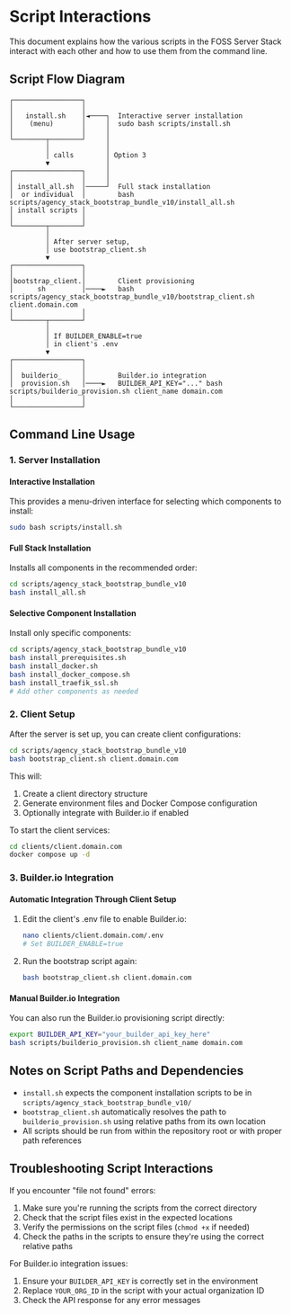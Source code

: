# Script Interactions

This document explains how the various scripts in the FOSS Server Stack interact with each other and how to use them from the command line.

## Script Flow Diagram

```
┌─────────────────┐      
│                 │      
│   install.sh    │◄────┐  Interactive server installation
│    (menu)       │     │  sudo bash scripts/install.sh
│                 │     │
└────────┬────────┘     │
         │              │
         │ calls        │ Option 3
         ▼              │
┌─────────────────┐     │
│                 │     │
│ install_all.sh  │─────┘  Full stack installation
│  or individual  │        bash scripts/agency_stack_bootstrap_bundle_v10/install_all.sh
│ install scripts │
│                 │
└────────┬────────┘
         │
         │ After server setup,
         │ use bootstrap_client.sh
         ▼
┌─────────────────┐
│                 │
│bootstrap_client.│        Client provisioning
│      sh         │────►   bash scripts/agency_stack_bootstrap_bundle_v10/bootstrap_client.sh client.domain.com
│                 │
└────────┬────────┘
         │
         │ If BUILDER_ENABLE=true
         │ in client's .env
         ▼
┌─────────────────┐
│                 │
│  builderio_     │        Builder.io integration
│  provision.sh   │────►   BUILDER_API_KEY="..." bash scripts/builderio_provision.sh client_name domain.com
│                 │
└─────────────────┘
```

## Command Line Usage

### 1. Server Installation

#### Interactive Installation

This provides a menu-driven interface for selecting which components to install:

```bash
sudo bash scripts/install.sh
```

#### Full Stack Installation

Installs all components in the recommended order:

```bash
cd scripts/agency_stack_bootstrap_bundle_v10
bash install_all.sh
```

#### Selective Component Installation

Install only specific components:

```bash
cd scripts/agency_stack_bootstrap_bundle_v10
bash install_prerequisites.sh
bash install_docker.sh
bash install_docker_compose.sh
bash install_traefik_ssl.sh
# Add other components as needed
```

### 2. Client Setup

After the server is set up, you can create client configurations:

```bash
cd scripts/agency_stack_bootstrap_bundle_v10
bash bootstrap_client.sh client.domain.com
```

This will:
1. Create a client directory structure
2. Generate environment files and Docker Compose configuration
3. Optionally integrate with Builder.io if enabled

To start the client services:

```bash
cd clients/client.domain.com
docker compose up -d
```

### 3. Builder.io Integration

#### Automatic Integration Through Client Setup

1. Edit the client's .env file to enable Builder.io:
   ```bash
   nano clients/client.domain.com/.env
   # Set BUILDER_ENABLE=true
   ```

2. Run the bootstrap script again:
   ```bash
   bash bootstrap_client.sh client.domain.com
   ```

#### Manual Builder.io Integration

You can also run the Builder.io provisioning script directly:

```bash
export BUILDER_API_KEY="your_builder_api_key_here"
bash scripts/builderio_provision.sh client_name domain.com
```

## Notes on Script Paths and Dependencies

- `install.sh` expects the component installation scripts to be in `scripts/agency_stack_bootstrap_bundle_v10/`
- `bootstrap_client.sh` automatically resolves the path to `builderio_provision.sh` using relative paths from its own location
- All scripts should be run from within the repository root or with proper path references

## Troubleshooting Script Interactions

If you encounter "file not found" errors:

1. Make sure you're running the scripts from the correct directory
2. Check that the script files exist in the expected locations
3. Verify the permissions on the script files (`chmod +x` if needed)
4. Check the paths in the scripts to ensure they're using the correct relative paths

For Builder.io integration issues:

1. Ensure your `BUILDER_API_KEY` is correctly set in the environment
2. Replace `YOUR_ORG_ID` in the script with your actual organization ID
3. Check the API response for any error messages

